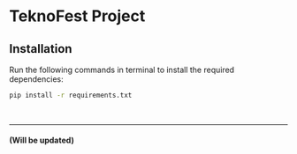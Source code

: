 <h1> TeknoFest Project </h1>

<h2> Installation </h2>

Run the following commands in terminal to install the required dependencies:

```bash
pip install -r requirements.txt
```

<br>
<hr>

<h4> (Will be updated) </h4>